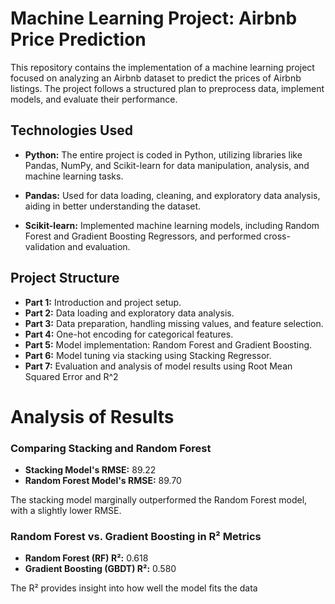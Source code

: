 # Machine Learning Project: Airbnb Price Prediction

This repository contains the implementation of a machine learning project focused on analyzing an Airbnb dataset to predict the prices of Airbnb listings. The project follows a structured plan to preprocess data, implement models, and evaluate their performance.

## Technologies Used

- **Python:** The entire project is coded in Python, utilizing libraries like Pandas, NumPy, and Scikit-learn for data manipulation, analysis, and machine learning tasks.

- **Pandas:** Used for data loading, cleaning, and exploratory data analysis, aiding in better understanding the dataset.

- **Scikit-learn:** Implemented machine learning models, including Random Forest and Gradient Boosting Regressors, and performed cross-validation and evaluation.


## Project Structure

- **Part 1:** Introduction and project setup.
- **Part 2:** Data loading and exploratory data analysis.
- **Part 3:** Data preparation, handling missing values, and feature selection.
- **Part 4:** One-hot encoding for categorical features.
- **Part 5:** Model implementation: Random Forest and Gradient Boosting.
- **Part 6:** Model tuning via stacking using Stacking Regressor.
- **Part 7:** Evaluation and analysis of model results using Root Mean Squared Error and R^2

# Analysis of Results

### Comparing Stacking and Random Forest

- **Stacking Model's RMSE:** 89.22
- **Random Forest Model's RMSE:** 89.70

The stacking model marginally outperformed the Random Forest model, with a slightly lower RMSE.

### Random Forest vs. Gradient Boosting in R² Metrics

- **Random Forest (RF) R²:** 0.618
- **Gradient Boosting (GBDT) R²:** 0.580
  
The R² provides insight into how well the model fits the data

